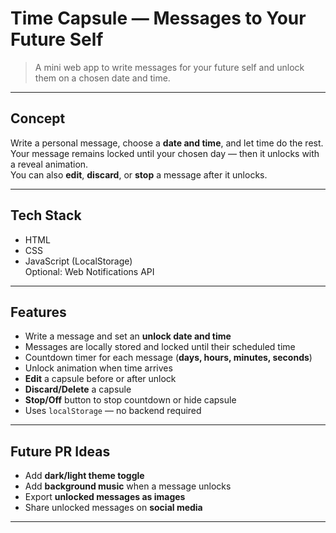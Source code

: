 # Time Capsule — Messages to Your Future Self

> A mini web app to write messages for your future self and unlock them on a chosen date and time.

---

## Concept
Write a personal message, choose a **date and time**, and let time do the rest.  
Your message remains locked until your chosen day — then it unlocks with a reveal animation.  
You can also **edit**, **discard**, or **stop** a message after it unlocks.

---

## Tech Stack
- HTML
- CSS
- JavaScript (LocalStorage)  
Optional: Web Notifications API

---

## Features
- Write a message and set an **unlock date and time**  
- Messages are locally stored and locked until their scheduled time  
- Countdown timer for each message (**days, hours, minutes, seconds**)  
- Unlock animation when time arrives  
- **Edit** a capsule before or after unlock  
- **Discard/Delete** a capsule  
- **Stop/Off** button to stop countdown or hide capsule  
- Uses `localStorage` — no backend required  

---

## Future PR Ideas
- Add **dark/light theme toggle**  
- Add **background music** when a message unlocks  
- Export **unlocked messages as images**  
- Share unlocked messages on **social media**  

---

